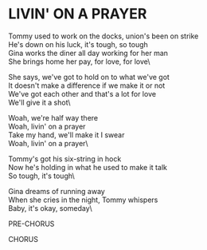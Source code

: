 # LIVIN' ON A PRAYER

Tommy used to work on the docks, union's been on strike\
He's down on his luck, it's tough, so tough\
Gina works the diner all day working for her man\
She brings home her pay, for love, for love\

She says, we've got to hold on to what we've got\
It doesn't make a difference if we make it or not\
We've got each other and that's a lot for love\
We'll give it a shot\

Woah, we're half way there\
Woah, livin' on a prayer\
Take my hand, we'll make it I swear\
Woah, livin' on a prayer\

Tommy's got his six-string in hock\
Now he's holding in what he used to make it talk\
So tough, it's tough\

Gina dreams of running away\
When she cries in the night, Tommy whispers\
Baby, it's okay, someday\

PRE-CHORUS

CHORUS